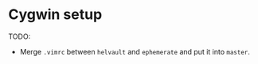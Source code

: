 Cygwin setup
===

TODO:

 - Merge `.vimrc` between `helvault` and `ephemerate` and put it into
   `master`.
